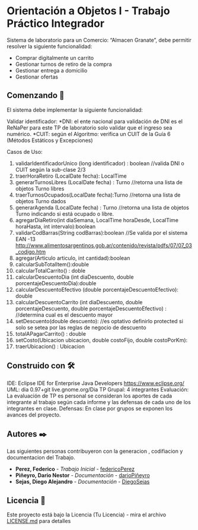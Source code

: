# Orientación a Objetos I - Trabajo Práctico Integrador

Sistema de laboratorio para un Comercio: “Almacen Granate”, debe permitir resolver la siguiente
funcionalidad:
+ Comprar digitalmente un carrito
+ Gestionar turnos de retiro de la compra
+ Gestionar entrega a domicilio
+ Gestionar ofertas

## Comenzando 🚀

El sistema debe implementar la siguiente funcionalidad:

Validar identificador:
*DNI: el ente nacional para validación de DNI es el ReNaPer para este TP de laboratorio solo
validar que el ingreso sea numérico.
*CUIT: según el Algoritmo: verifica un CUIT de la Guía 6 (Métodos Estáticos y Excepciones)

Casos de Uso:

1)  validarIdentificadorUnico (long identificador) : boolean //valida DNI o CUIT según la
    sub-clase 2/3
2)  traerHoraRetiro (LocalDate fecha): LocalTime
3)  generarTurnosLibres (LocalDate fecha) : Turno //retorna una lista de objetos Turno libres
4)  traerTurnosOcupados(LocalDate fecha):Turno //retorna una lista de objetos Turno dados
5)  generarAgenda (LocalDate fecha) : Turno //retorna una lista de objetos Turno indicando
    si está ocupado o libre.
6)  agregarDiaRetiro(int diaSemana, LocalTime horaDesde, LocalTime horaHasta, int
    intervalo):boolean
7)  validarCodBarras(String codBarras):boolean //Se valida por el sistema EAN -13
    http://www.alimentosargentinos.gob.ar/contenido/revista/pdfs/07/07_03_codigo.htm
8)  agregar(Articulo articulo, int cantidad):boolean
9)  calcularSubTotalItem():double
10) calcularTotalCarrito() : doble
11) calcularDescuentoDia (int diaDescuento, double porcentajeDescuentoDia):double
12) calcularDescuentoEfectivo (double porcentajeDescuentoEfectivo): double
13) calcularDescuentoCarrito (int diaDescuento, double porcentajeDescuento, double
    porcentajeDescuentoEfectivo) : //determina cual es el descuento mayor
14) setDescuento(double descuento): //es optativo definirlo protected si solo se setea por las
    reglas de negocio de descuento
15) totalAPagarCarrito() : double
16) setCosto(Ubicacion ubicacion, double costoFijo, double costoPorKm):
17) traerUbicacion() : Ubicacion

## Construido con 🛠️

IDE: Eclipse IDE for Enterprise Java Developers https://www.eclipse.org/
UML: dia 0.97+git live.gnome.org/Dia
TP Grupal: 4 integrantes
Evaluación: La evaluación de TP es personal se consideran los aportes de cada integrante al
trabajo según cada informe y las defensas de cada uno de los integrantes en clase.
Defensas: En clase por grupos se exponen los avances del proyecto.

## Autores ✒️

Las siguientes personas contribuyeron con la generacion , codifiacion y documentacion del Trabajo. 

* **Perez, Federico** - *Trabajo Inicial* - [federicoPerez](https://github.com/villanuevand)
* **Piñeyro, Dario Nestor** - *Documentación* - [darioPiñeyro](#fulanito-de-tal)
* **Sejas, Diego Alejandro** - *Documentación* - [DiegoSejas](#fulanito-de-tal)


## Licencia 📄

Este proyecto está bajo la Licencia (Tu Licencia) - mira el archivo [LICENSE.md](LICENSE.md) para detalles
